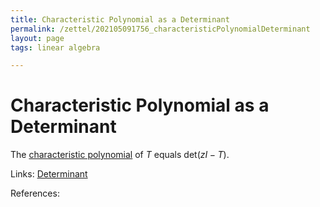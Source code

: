 ```yaml
---
title: Characteristic Polynomial as a Determinant
permalink: /zettel/202105091756_characteristicPolynomialDeterminant
layout: page
tags: linear algebra

---
```

# Characteristic Polynomial as a Determinant

The [characteristic polynomial](202104241811_characteristicPolynomialDefinition) of $T$ equals $\mathrm{det}( zI - T )$.

Links: [Determinant](202105091734_determinantOperatorDefinition)

References: 

